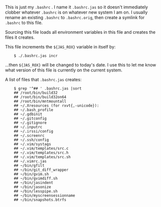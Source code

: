 This is just my `.bashrc` .  I name it `.bashrc.jas` so it doesn't
immediately clobber whatever `.bashrc` is on whatever new system I am
on.  I usually rename an existing `.bashrc` to `.bashrc.orig`, then create
a symlink for `.bashrc` to this file.

Sourcing this file loads all environment variables in this file and
creates the files it creates.

This file increments the `${JAS_ROX}` variable in itself by:

        $ ./.bashrc.jas incr

...then `${JAS_ROX}` will be changed to today's date.  I use this to let
me know what version of this file is currently on the current system.

A list of files that `.bashrc.jas` creates:

        $ grep '^## ' .bashrc.jas |sort
        ## /root/bin/build32
        ## /root/bin/build32on64
        ## /root/bin/mntmountall
        ## ~/.Xresources (for rxvt{,-unicode}):
        ## ~/.bash_profile
        ## ~/.gdbinit
        ## ~/.gitconfig
        ## ~/.gitignore
        ## ~/.inputrc
        ## ~/.irssi/config
        ## ~/.screenrc
        ## ~/.ssh/config
        ## ~/.vim/systags
        ## ~/.vim/templates/src.c
        ## ~/.vim/templates/src.h
        ## ~/.vim/templates/src.sh
        ## ~/.vimrc.jas
        ## ~/bin/gfilt
        ## ~/bin/git_diff_wrapper
        ## ~/bin/gvim.sh
        ## ~/bin/gvimdiff.sh
        ## ~/bin/jasindent
        ## ~/bin/jasonize
        ## ~/bin/lesspipe.sh
        ## ~/bin/myscreensessionname
        ## ~/bin/snapshots.btrfs
